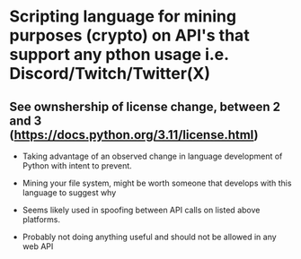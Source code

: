 # Scripting language for mining purposes (crypto) on API's that support any pthon usage i.e. Discord/Twitch/Twitter(X)

## See ownshership of license change, between 2 and 3 (https://docs.python.org/3.11/license.html)
- Taking advantage of an observed change in language development of Python with intent to prevent.
- Mining your file system, might be worth someone that develops with this language to suggest why
- Seems likely used in spoofing between API calls on listed above platforms.

- Probably not doing anything useful and should not be allowed in any web API

